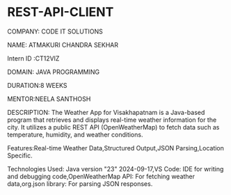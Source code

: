 # REST-API-CLIENT

COMPANY: CODE IT SOLUTIONS

NAME: ATMAKURI CHANDRA SEKHAR

Intern ID :CT12VIZ

DOMAIN: JAVA PROGRAMMING

DURATION:8 WEEKS

MENTOR:NEELA SANTHOSH

DESCRIPTION: The Weather App for Visakhapatnam is a Java-based program that retrieves and displays real-time weather information for the city. It utilizes a public REST API (OpenWeatherMap) to fetch data such as temperature, humidity, and weather conditions.

Features:Real-time Weather Data,Structured Output,JSON Parsing,Location Specific.

Technologies Used:
Java version "23" 2024-09-17,VS Code: IDE for writing and debugging code,OpenWeatherMap API: For fetching weather data,org.json library: For parsing JSON responses.
